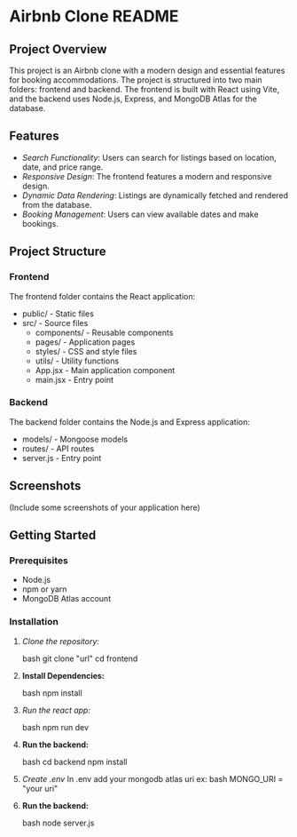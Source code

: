 # Airbnb Clone README

## Project Overview

This project is an Airbnb clone with a modern design and essential features for booking accommodations. The project is structured into two main folders: frontend and backend. The frontend is built with React using Vite, and the backend uses Node.js, Express, and MongoDB Atlas for the database.

## Features

- *Search Functionality*: Users can search for listings based on location, date, and price range.
- *Responsive Design*: The frontend features a modern and responsive design.
- *Dynamic Data Rendering*: Listings are dynamically fetched and rendered from the database.
- *Booking Management*: Users can view available dates and make bookings.
## Project Structure

### Frontend

The frontend folder contains the React application:

-   public/ - Static files
-   src/ - Source files
    -   components/ - Reusable components
    -   pages/ - Application pages
    -   styles/ - CSS and style files
    -   utils/ - Utility functions
    -   App.jsx - Main application component
    -   main.jsx - Entry point

### Backend

The backend folder contains the Node.js and Express application:

-   models/ - Mongoose models
-   routes/ - API routes
-   server.js - Entry point

## Screenshots

(Include some screenshots of your application here)

## Getting Started

### Prerequisites

- Node.js
- npm or yarn
- MongoDB Atlas account

### Installation

1. *Clone the repository:*

   bash
   git clone "url"
   cd frontend
2. **Install Dependencies:**

   bash
	npm install
3. *Run the react app:*

   bash
	npm run dev
4. **Run the backend:**

   bash
	cd backend
	npm install
5. *Create .env*
	In .env add your mongodb atlas uri 
	ex:
	  bash
	MONGO_URI = "your uri"
6. **Run the backend:**

   bash
	node server.js
